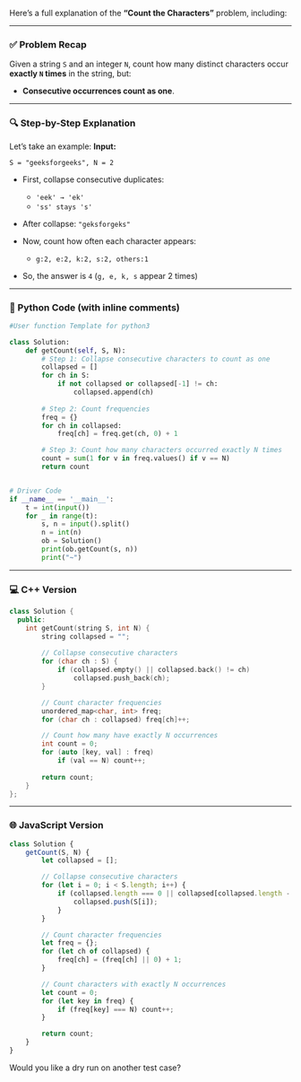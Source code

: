 Here’s a full explanation of the **“Count the Characters”** problem, including:

---

### ✅ **Problem Recap**

Given a string `S` and an integer `N`, count how many distinct characters occur **exactly `N` times** in the string, but:

* **Consecutive occurrences count as one**.

---

### 🔍 **Step-by-Step Explanation**

Let’s take an example:
**Input:**

```
S = "geeksforgeeks", N = 2
```

* First, collapse consecutive duplicates:

  * `'eek' → 'ek'`
  * `'ss' stays 's'`
* After collapse: `"geksforgeks"`
* Now, count how often each character appears:

  * `g:2, e:2, k:2, s:2, others:1`
* So, the answer is `4` (`g, e, k, s` appear 2 times)

---

### 🐍 Python Code (with inline comments)

```python
#User function Template for python3

class Solution:
    def getCount(self, S, N):
        # Step 1: Collapse consecutive characters to count as one
        collapsed = []
        for ch in S:
            if not collapsed or collapsed[-1] != ch:
                collapsed.append(ch)
        
        # Step 2: Count frequencies
        freq = {}
        for ch in collapsed:
            freq[ch] = freq.get(ch, 0) + 1

        # Step 3: Count how many characters occurred exactly N times
        count = sum(1 for v in freq.values() if v == N)
        return count


# Driver Code
if __name__ == '__main__':
    t = int(input())
    for _ in range(t):
        s, n = input().split()
        n = int(n)
        ob = Solution()
        print(ob.getCount(s, n))
        print("~")
```

---

### 💻 C++ Version

```cpp
class Solution {
  public:
    int getCount(string S, int N) {
        string collapsed = "";
        
        // Collapse consecutive characters
        for (char ch : S) {
            if (collapsed.empty() || collapsed.back() != ch)
                collapsed.push_back(ch);
        }

        // Count character frequencies
        unordered_map<char, int> freq;
        for (char ch : collapsed) freq[ch]++;

        // Count how many have exactly N occurrences
        int count = 0;
        for (auto [key, val] : freq)
            if (val == N) count++;
            
        return count;
    }
};
```

---

### 🌐 JavaScript Version

```javascript
class Solution {
    getCount(S, N) {
        let collapsed = [];

        // Collapse consecutive characters
        for (let i = 0; i < S.length; i++) {
            if (collapsed.length === 0 || collapsed[collapsed.length - 1] !== S[i]) {
                collapsed.push(S[i]);
            }
        }

        // Count character frequencies
        let freq = {};
        for (let ch of collapsed) {
            freq[ch] = (freq[ch] || 0) + 1;
        }

        // Count characters with exactly N occurrences
        let count = 0;
        for (let key in freq) {
            if (freq[key] === N) count++;
        }

        return count;
    }
}
```

Would you like a dry run on another test case?
